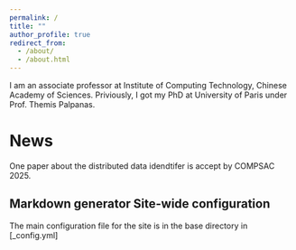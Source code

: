 ```yaml
---
permalink: /
title: ""
author_profile: true
redirect_from: 
  - /about/
  - /about.html
---
```

I am an associate professor at Institute of Computing Technology, Chinese Academy of Sciences.
Priviously, I got my PhD at University of Paris under Prof. Themis Palpanas.

News
======

One paper about the distributed data idendtifer is accept by COMPSAC 2025.


**Markdown generator**
Site-wide configuration
------
The main configuration file for the site is in the base directory in [_config.yml]
